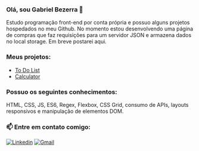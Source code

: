 ### Olá, sou Gabriel Bezerra 👋
Estudo programação front-end por conta própria e possuo alguns projetos hospedados no meu Github. No momento estou desenvolvendo uma página de compras que faz requisições para um servidor JSON e armazena dados no local storage. Em breve postarei aqui.

### Meus projetos:
- [To Do List](https://github.com/GabrielBezerraG/To-Do-List)
- [Calculator](https://github.com/GabrielBezerraG/Calculator)

### Possuo os seguintes conhecimentos:
HTML, CSS, JS, ES6, Regex, Flexbox, CSS Grid, consumo de APIs, layouts responsivos e manipulação de elementos DOM.

### 📫 Entre em contato comigo:
[![Linkedin](https://img.shields.io/badge/LinkedIn-0077B5?style=for-the-badge&logo=linkedin&logoColor=white)](https://www.linkedin.com/in/gabriel-bezerra-a59153244/)
[![Gmail](https://img.shields.io/badge/Gmail-D14836?style=for-the-badge&logo=gmail&logoColor=white)](mailto:gabrielbezerragarcia@gmail.com)

<!--
**GabrielBezerraG/GabrielBezerraG** is a ✨ _special_ ✨ repository because its `README.md` (this file) appears on your GitHub profile.

Here are some ideas to get you started:

- 🔭 I’m currently working on ...
- 🌱 I’m currently learning ...
- 👯 I’m looking to collaborate on ...
- 🤔 I’m looking for help with ...
- 💬 Ask me about ...
- 📫 How to reach me: ...
- 😄 Pronouns: ...
- ⚡ Fun fact: ...
-->
